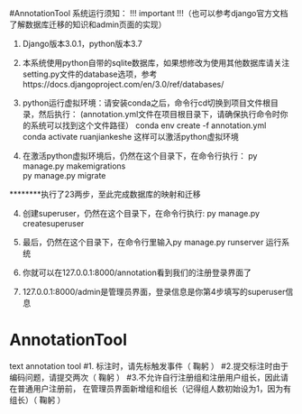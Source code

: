 #AnnotationTool
系统运行须知：
!!! important !!!（也可以参考django官方文档了解数据库迁移的知识和admin页面的实现）

1. Django版本3.0.1，python版本3.7

2. 本系统使用python自带的sqlite数据库，如果想修改为使用其他数据库请关注setting.py文件的database选项，参考https://docs.djangoproject.com/en/3.0/ref/databases/

3. python运行虚拟环境：请安装conda之后，命令行cd切换到项目文件根目录，然后执行：
(annotation.yml文件在项目根目录下，请确保执行命令时你的系统可以找到这个文件路径）
conda env create -f annotation.yml              
conda activate ruanjiankeshe
这样可以激活python虚拟环境

3. 在激活python虚拟环境后，仍然在这个目录下，在命令行执行：
py manage.py makemigrations           
py manage.py migrate

********执行了23两步，至此完成数据库的映射和迁移

4. 创建superuser，仍然在这个目录下，在命令行执行:
py manage.py createsuperuser 

5. 最后，仍然在这个目录下，在命令行里输入py manage.py runserver 运行系统

6. 你就可以在127.0.0.1:8000/annotation看到我们的注册登录界面了

7. 127.0.0.1:8000/admin是管理员界面，登录信息是你第4步填写的superuser信息




# AnnotationTool
text annotation tool
#1. 标注时，请先标触发事件（ 鞠躬 ）
#2.提交标注时由于编码问题，请提交两次（ 鞠躬 ）
#3.不允许自行注册组和注册用户组长，因此请在普通用户注册前，
在管理员界面新增组和组长（记得组人数初始设为1，因为有组长）（ 鞠躬 ）

